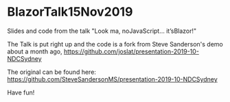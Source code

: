 # BlazorTalk15Nov2019
Slides and code from the talk "Look ma, noJavaScript… it’sBlazor!"

The Talk is put right up and the code is a fork from Steve Sanderson's demo about a month ago, 
https://github.com/joslat/presentation-2019-10-NDCSydney

The original can be found here: https://github.com/SteveSandersonMS/presentation-2019-10-NDCSydney

Have fun!

